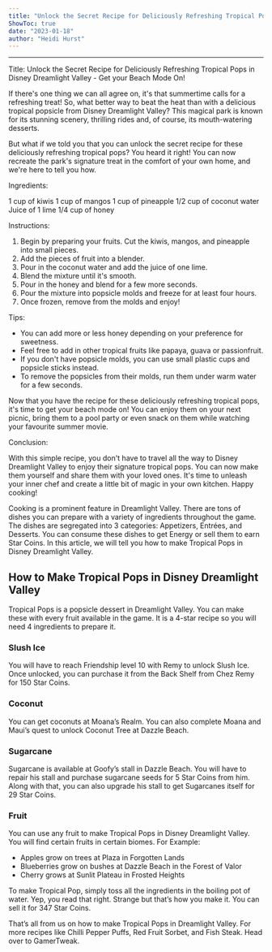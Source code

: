 ```yaml
---
title: "Unlock the Secret Recipe for Deliciously Refreshing Tropical Pops in Disney Dreamlight Valley - Get your Beach Mode On!"
ShowToc: true 
date: "2023-01-18"
author: "Heidi Hurst"
---
```

*****
Title: Unlock the Secret Recipe for Deliciously Refreshing Tropical Pops in Disney Dreamlight Valley - Get your Beach Mode On!

If there's one thing we can all agree on, it's that summertime calls for a refreshing treat! So, what better way to beat the heat than with a delicious tropical popsicle from Disney Dreamlight Valley? This magical park is known for its stunning scenery, thrilling rides and, of course, its mouth-watering desserts.

But what if we told you that you can unlock the secret recipe for these deliciously refreshing tropical pops? You heard it right! You can now recreate the park's signature treat in the comfort of your own home, and we're here to tell you how.

Ingredients:

1 cup of kiwis
1 cup of mangos
1 cup of pineapple
1/2 cup of coconut water
Juice of 1 lime
1/4 cup of honey

Instructions:

1. Begin by preparing your fruits. Cut the kiwis, mangos, and pineapple into small pieces.
2. Add the pieces of fruit into a blender.
3. Pour in the coconut water and add the juice of one lime.
4. Blend the mixture until it's smooth.
5. Pour in the honey and blend for a few more seconds.
6. Pour the mixture into popsicle molds and freeze for at least four hours.
7. Once frozen, remove from the molds and enjoy!

Tips:

- You can add more or less honey depending on your preference for sweetness.
- Feel free to add in other tropical fruits like papaya, guava or passionfruit.
- If you don't have popsicle molds, you can use small plastic cups and popsicle sticks instead.
- To remove the popsicles from their molds, run them under warm water for a few seconds.

Now that you have the recipe for these deliciously refreshing tropical pops, it's time to get your beach mode on! You can enjoy them on your next picnic, bring them to a pool party or even snack on them while watching your favourite summer movie.

Conclusion:

With this simple recipe, you don't have to travel all the way to Disney Dreamlight Valley to enjoy their signature tropical pops. You can now make them yourself and share them with your loved ones. It's time to unleash your inner chef and create a little bit of magic in your own kitchen. Happy cooking!


Cooking is a prominent feature in Dreamlight Valley. There are tons of dishes you can prepare with a variety of ingredients throughout the game. The dishes are segregated into 3 categories: Appetizers, Entrées, and Desserts. You can consume these dishes to get Energy or sell them to earn Star Coins. In this article, we will tell you how to make Tropical Pops in Disney Dreamlight Valley.
 
## How to Make Tropical Pops in Disney Dreamlight Valley
 

 
Tropical Pops is a popsicle dessert in Dreamlight Valley. You can make these with every fruit available in the game. It is a 4-star recipe so you will need 4 ingredients to prepare it.
 
### Slush Ice
 
You will have to reach Friendship level 10 with Remy to unlock Slush Ice. Once unlocked, you can purchase it from the Back Shelf from Chez Remy for 150 Star Coins.
 
### Coconut
 
You can get coconuts at Moana’s Realm. You can also complete Moana and Maui’s quest to unlock Coconut Tree at Dazzle Beach.
 
### Sugarcane
 
Sugarcane is available at Goofy’s stall in Dazzle Beach. You will have to repair his stall and purchase sugarcane seeds for 5 Star Coins from him. Along with that, you can also upgrade his stall to get Sugarcanes itself for 29 Star Coins.
 
### Fruit
 
You can use any fruit to make Tropical Pops in Disney Dreamlight Valley. You will find certain fruits in certain biomes. For Example:
 
- Apples grow on trees at Plaza in Forgotten Lands
 - Blueberries grow on bushes at Dazzle Beach in the Forest of Valor
 - Cherry grows at Sunlit Plateau in Frosted Heights

 
To make Tropical Pop, simply toss all the ingredients in the boiling pot of water. Yep, you read that right. Strange but that’s how you make it. You can sell it for 347 Star Coins.
 
That’s all from us on how to make Tropical Pops in Dreamlight Valley. For more recipes like Chilli Pepper Puffs, Red Fruit Sorbet, and Fish Steak. Head over to GamerTweak.




